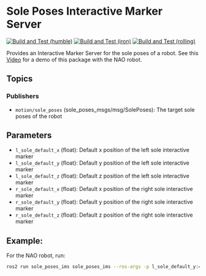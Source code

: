 # Sole Poses Interactive Marker Server

[![Build and Test (humble)](../../actions/workflows/build_and_test_humble.yaml/badge.svg?branch=rolling)](../../actions/workflows/build_and_test_humble.yaml?query=branch:rolling)
[![Build and Test (iron)](../../actions/workflows/build_and_test_iron.yaml/badge.svg?branch=rolling)](../../actions/workflows/build_and_test_iron.yaml?query=branch:rolling)
[![Build and Test (rolling)](../../actions/workflows/build_and_test_rolling.yaml/badge.svg?branch=rolling)](../../actions/workflows/build_and_test_rolling.yaml?query=branch:rolling)

Provides an Interactive Marker Server for the sole poses of a robot.
See this [Video](https://www.youtube.com/watch?v=hvI5Hjhp1EM) for a demo of this package with the NAO robot.

## Topics

### Publishers

* ``motion/sole_poses`` (sole_poses_msgs/msg/SolePoses): The target sole poses of the robot

## Parameters

* ``l_sole_default_x`` (float): Default x position of the left sole interactive marker
* ``l_sole_default_y`` (float): Default y position of the left sole interactive marker
* ``l_sole_default_z`` (float): Default z position of the left sole interactive marker
* ``r_sole_default_x`` (float): Default x position of the right sole interactive marker
* ``r_sole_default_y`` (float): Default y position of the right sole interactive marker
* ``r_sole_default_z`` (float): Default z position of the right sole interactive marker

## Example:

For the NAO robot, run:

```sh
ros2 run sole_poses_ims sole_poses_ims --ros-args -p l_sole_default_y:=0.05 -p l_sole_default_z:=-0.33 -p r_sole_default_y:=-0.05 -p r_sole_default_z:=-0.33
```

